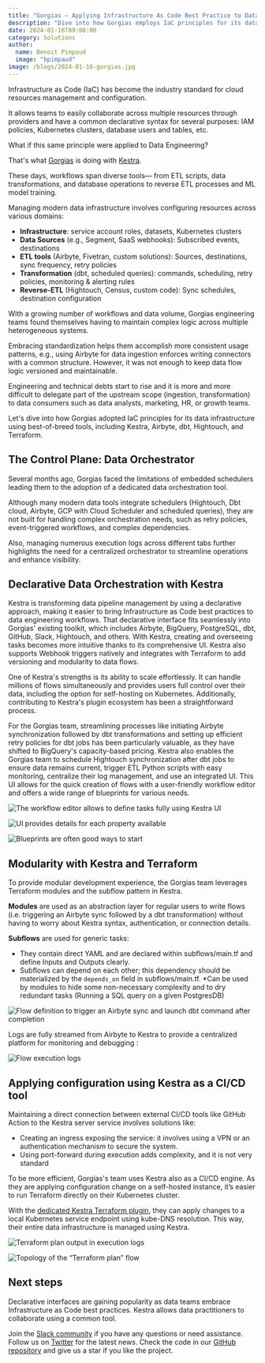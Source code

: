 ```yaml
---
title: "Gorgias — Applying Infrastructure As Code Best Practice to Data Engineering with Kestra"
description: "Dive into how Gorgias employs IaC principles for its data infrastructure using best-of-breed tools, including Kestra, Airbyte, dbt, Hightouch, and Terraform."
date: 2024-01-16T09:00:00
category: Solutions
author:
  name: Benoit Pimpaud
  image: "bpimpaud"
image: /blogs/2024-01-16-gorgias.jpg
---
```


Infrastructure as Code (IaC) has become the industry standard for cloud resources management and configuration.

It allows teams to easily collaborate across multiple resources through providers and have a common declarative syntax for several purposes: IAM policies, Kubernetes clusters, database users and tables, etc.

What if this same principle were applied to Data Engineering?

That's what [Gorgias](https://www.gorgias.com/) is doing with [Kestra](https://github.com/kestra-io/kestra).

These days, workflows span diverse tools— from ETL scripts, data transformations, and database operations to reverse ETL processes and ML model training.

Managing modern data infrastructure involves configuring resources across various domains:

- **Infrastructure**: service account roles, datasets, Kubernetes clusters
- **Data Sources** (e.g., Segment, SaaS webhooks): Subscribed events, destinations
- **ETL tools** (Airbyte, Fivetran, custom solutions): Sources, destinations, sync frequency, retry policies
- **Transformation** (dbt, scheduled queries): commands, scheduling, retry policies, monitoring & alerting rules
- **Reverse-ETL** (Hightouch, Census, custom code): Sync schedules, destination configuration

With a growing number of workflows and data volume, Gorgias engineering teams found themselves having to maintain complex logic across multiple heterogeneous systems.

Embracing standardization helps them accomplish more consistent usage patterns, e.g., using Airbyte for data ingestion enforces writing connectors with a common structure. However, it was not enough to keep data flow logic versioned and maintainable.

Engineering and technical debts start to rise and it is more and more difficult to delegate part of the upstream scope (ingestion, transformation) to data consumers such as data analysts, marketing, HR, or growth teams.

Let's dive into how Gorgias adopted IaC principles for its data infrastructure using best-of-breed tools, including Kestra, Airbyte, dbt, Hightouch, and Terraform.

## The Control Plane: Data Orchestrator

Several months ago, Gorgias faced the limitations of embedded schedulers leading them to the adoption of a dedicated data orchestration tool.

Although many modern data tools integrate schedulers (Hightouch, Dbt cloud, Airbyte, GCP with Cloud Scheduler and scheduled queries), they are not built for handling complex orchestration needs, such as retry policies, event-triggered workflows, and complex dependencies.

Also, managing numerous execution logs across different tabs further highlights the need for a centralized orchestrator to streamline operations and enhance visibility.

## Declarative Data Orchestration with Kestra

Kestra is transforming data pipeline management by using a declarative approach, making it easier to bring Infrastructure as Code best practices to data engineering workflows. That declarative interface fits seamlessly into Gorgias' existing toolkit, which includes Airbyte, BigQuery, PostgreSQL, dbt, GitHub, Slack, Hightouch, and others. With Kestra, creating and overseeing tasks becomes more intuitive thanks to its comprehensive UI. Kestra also supports Webhook triggers natively and integrates with Terraform to add versioning and modularity to data flows. 

One of Kestra's strengths is its ability to scale effortlessly. It can handle millions of flows simultaneously and provides users full control over their data, including the option for self-hosting on Kubernetes. Additionally, contributing to Kestra's plugin ecosystem has been a straightforward process.

For the Gorgias team, streamlining processes like initiating Airbyte synchronization followed by dbt transformations and setting up efficient retry policies for dbt jobs has been particularly valuable, as they have shifted to BigQuery's capacity-based pricing. Kestra also enables the Gorgias team to schedule Hightouch synchronization after dbt jobs to ensure data remains current, trigger ETL Python scripts with easy monitoring, centralize their log management, and use an integrated UI. This UI allows for the quick creation of flows with a user-friendly workflow editor and offers a wide range of blueprints for various needs.

![The workflow editor allows to define tasks fully using Kestra UI](/blogs/2024-01-16-gorgias/workflow_editor.png)

![UI provides details for each property available](/blogs/2024-01-16-gorgias/ui-editor.png)

![Blueprints are often good ways to start](/blogs/2024-01-16-gorgias/blueprint.png)

## Modularity with Kestra and Terraform

To provide modular development experience, the Gorgias team leverages Terraform modules and the subflow pattern in Kestra.

**Modules** are used as an abstraction layer for regular users to write flows (i.e. triggering an Airbyte sync followed by a dbt transformation) without having to worry about Kestra syntax, authentication, or connection details.

**Subflows** are used for generic tasks:
- They contain direct YAML and are declared within subflows/main.tf and define Inputs and Outputs clearly.
- Subflows can depend on each other; this dependency should be materialized by the `depends_on` field in subflows/main.tf. *Can be used by modules to hide some non-necessary complexity and to dry redundant tasks (Running a SQL query on a given PostgresDB)


![Flow definition to trigger an Airbyte sync and launch dbt command after completion](/blogs/2024-01-16-gorgias/terraform_module_def.png)

Logs are fully streamed from Airbyte to Kestra to provide a centralized platform for monitoring and debugging :

![Flow execution logs](/blogs/2024-01-16-gorgias/airbyte-dbt.png)

## Applying configuration using Kestra as a CI/CD tool

Maintaining a direct connection between external CI/CD tools like GitHub Action to the Kestra server service involves solutions like:
- Creating an ingress exposing the service: it involves using a VPN or an authentication mechanism to secure the system.
- Using port-forward during execution adds complexity, and it is not very standard

To be more efficient, Gorgias's team uses Kestra also as a CI/CD engine. As they are applying configuration change on a self-hosted instance, it’s easier to run Terraform directly on their Kubernetes cluster.

With the [dedicated Kestra Terraform plugin](https://kestra.io/plugins/plugin-terraform), they can apply changes to a local Kubernetes service endpoint using kube-DNS resolution. This way, their entire data infrastructure is managed using Kestra.


![Terraform plan output in execution logs](/blogs/2024-01-16-gorgias/terrafrom_plan_logs.png)

![Topology of the “Terraform plan” flow](/blogs/2024-01-16-gorgias/terraform_topology.png)


## Next steps

Declarative interfaces are gaining popularity as data teams embrace Infrastructure as Code best practices. Kestra allows data practitioners to collaborate using a common tool.

Join the [Slack community](https://kestra.io/slack) if you have any questions or need assistance. Follow us on [Twitter](https://twitter.com/kestra_io) for the latest news. Check the code in our [GitHub repository](https://github.com/kestra-io/kestra) and give us a star if you like the project.
